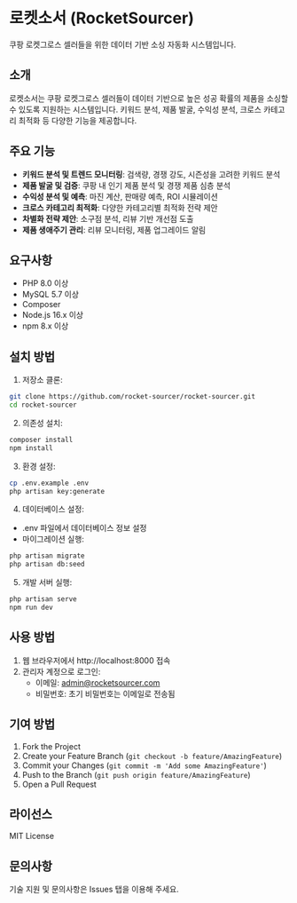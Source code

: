 # 로켓소서 (RocketSourcer)

쿠팡 로켓그로스 셀러들을 위한 데이터 기반 소싱 자동화 시스템입니다.

## 소개

로켓소서는 쿠팡 로켓그로스 셀러들이 데이터 기반으로 높은 성공 확률의 제품을 소싱할 수 있도록 지원하는 시스템입니다. 키워드 분석, 제품 발굴, 수익성 분석, 크로스 카테고리 최적화 등 다양한 기능을 제공합니다.

## 주요 기능

- **키워드 분석 및 트렌드 모니터링**: 검색량, 경쟁 강도, 시즌성을 고려한 키워드 분석
- **제품 발굴 및 검증**: 쿠팡 내 인기 제품 분석 및 경쟁 제품 심층 분석
- **수익성 분석 및 예측**: 마진 계산, 판매량 예측, ROI 시뮬레이션
- **크로스 카테고리 최적화**: 다양한 카테고리별 최적화 전략 제안
- **차별화 전략 제안**: 소구점 분석, 리뷰 기반 개선점 도출
- **제품 생애주기 관리**: 리뷰 모니터링, 제품 업그레이드 알림

## 요구사항

- PHP 8.0 이상
- MySQL 5.7 이상
- Composer
- Node.js 16.x 이상
- npm 8.x 이상

## 설치 방법

1. 저장소 클론:
```bash
git clone https://github.com/rocket-sourcer/rocket-sourcer.git
cd rocket-sourcer
```

2. 의존성 설치:
```bash
composer install
npm install
```

3. 환경 설정:
```bash
cp .env.example .env
php artisan key:generate
```

4. 데이터베이스 설정:
- .env 파일에서 데이터베이스 정보 설정
- 마이그레이션 실행:
```bash
php artisan migrate
php artisan db:seed
```

5. 개발 서버 실행:
```bash
php artisan serve
npm run dev
```

## 사용 방법

1. 웹 브라우저에서 http://localhost:8000 접속
2. 관리자 계정으로 로그인:
   - 이메일: admin@rocketsourcer.com
   - 비밀번호: 초기 비밀번호는 이메일로 전송됨

## 기여 방법

1. Fork the Project
2. Create your Feature Branch (`git checkout -b feature/AmazingFeature`)
3. Commit your Changes (`git commit -m 'Add some AmazingFeature'`)
4. Push to the Branch (`git push origin feature/AmazingFeature`)
5. Open a Pull Request

## 라이선스

MIT License

## 문의사항

기술 지원 및 문의사항은 Issues 탭을 이용해 주세요.